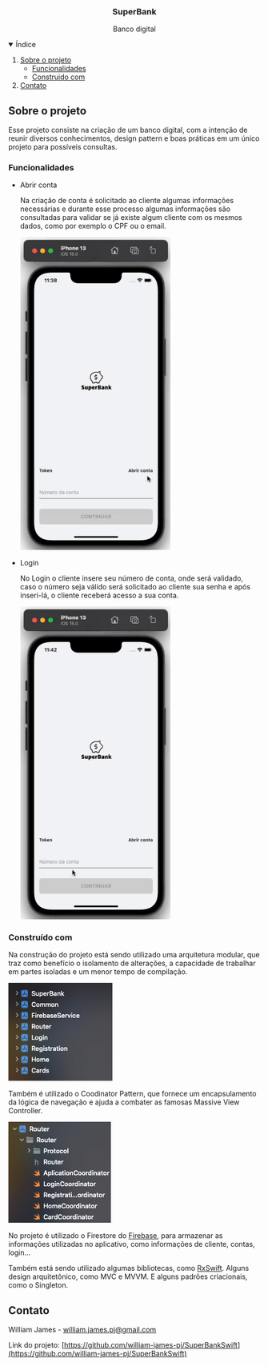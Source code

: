 <br />
<p align="center">

  <h3 align="center">SuperBank</h3>

  <p align="center">
    Banco digital
  </p>
</p>

<details open="open">
  <summary>Índice</summary>
    <ol>
    <li>
      <a href="#sobre-o-projeto">Sobre o projeto</a>
      <ul>
        <li><a href="#funcionalidades">Funcionalidades</a></li>
        <li><a href="#construido-com">Construido com</a></li>
      </ul>
    </li>
    <li><a href="#contato">Contato</a></li>
  </ol>
</details>

## Sobre o projeto

Esse projeto consiste na criação de um banco digital, com a intenção de reunir diversos conhecimentos, design pattern e boas práticas em um único projeto para possíveis consultas.

### Funcionalidades

  * Abrir conta

    Na criação de conta é solicitado ao cliente algumas informações necessárias e durante esse processo algumas informações são consultadas para validar se já existe algum cliente com os mesmos dados, como por exemplo o CPF ou o email.

    <img src=".github/AbrirConta.gif" width="300" />

  * Login
  
    No Login o cliente insere seu número de conta, onde será validado, caso o número seja válido será solicitado ao cliente sua senha e após inseri-lá, o cliente receberá acesso a sua conta.

    <img src=".github/Login.gif" width="300" />

### Construído com

Na construção do projeto está sendo utilizado uma arquitetura modular, que traz como benefício o isolamento de alterações, a capacidade de trabalhar em partes isoladas e um menor tempo de compilação.

![Modular architecture](.github/modularArchitecture.png)

Também é utilizado o Coodinator Pattern, que fornece um encapsulamento da lógica de navegação e ajuda a combater as famosas Massive View Controller.

![Coordinator pattern](.github/CoordinatorPattern.png)

No projeto é utilizado o Firestore do [Firebase](https://firebase.google.com/), para armazenar as informações utilizadas no aplicativo, como informações de cliente, contas, login…

Também está sendo utilizado algumas bibliotecas, como [RxSwift](https://github.com/ReactiveX/RxSwift). Alguns design arquitetônico, como MVC e MVVM. E alguns padrões criacionais, como o Singleton.

## Contato

William James - william.james.pj@gmail.com

Link do projeto: [https://github.com/william-james-pj/SuperBankSwift](https://github.com/william-james-pj/SuperBankSwift)
